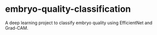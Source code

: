 # embryo-quality-classification
A deep learning project to classify embryo quality using EfficientNet and Grad-CAM.
